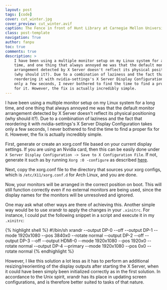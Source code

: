 ```yaml
---
layout: post
tags: [code]
cover: cut_winter.jpg
cover_preview: cut_winter.avif
caption: The Fence in front of Hunt Library at Carnegie Mellon University
class: post-template
navigation: True
author: fanpu
toc: true
comments: true
description: >
    I have been using a multiple monitor setup on my Linux system for a long
    time, and one thing that always annoyed me was that the default monitor
    arrangement detected by X Server doesn't reflect its physical positioning
    (why should it?). Due to a combination of laziness and the fact that
    reordering it with nvidia-settings's X Server Display Configuration takes
    only a few seconds, I never bothered to find the time to find a proper fix
    for it. However, the fix is actually incredibly simple.
---
```

I have been using a multiple monitor setup on my Linux system for a long time, and one thing that always annoyed me was that the default monitor arrangement detected by X Server doesn't reflect its physical positioning (why should it?). Due to a combination of laziness and the fact that reordering it with nvidia-settings's X Server Display Configuration takes only a few seconds, I never bothered to find the time to find a proper fix for it. However, the fix is actually incredibly simple.

First, generate or create an xorg.conf file based on your current display settings. If you are using an Nvidia card, then this can be easily done under `X Server Display Configuration -> Save to X Configuration File`. If not, generate it such as by running `Xorg :0 -configure` as described [here](https://wiki.archlinux.org/index.php/Xorg#Using_xorg.conf).

Next, copy the xorg.conf file to the directory that sources your xorg configs, which is `/etc/X11/xorg.conf.d` for Arch Linux, and you are done.

Now, your monitors will be arranged in the correct position on boot. This will still function correctly even if no external monitors are being used, since the display names for the monitors will be unresolved and ignored.

One may ask what other ways are there of achieving this. Another simple way would be to use xrandr to apply the changes in your `.xinitrc`. For instance, I could put the following snippet in a script and execute it in my `.xinitrc`:

{% highlight shell %}
#!/bin/sh
xrandr --output DP-0 --off --output DP-1 --mode 1920x1080 --pos 3840x0 --rotate normal --output DP-2 --off --output DP-3 --off --output HDMI-0 --mode 1920x1080 --pos 1920x0 --rotate normal --output DP-4 --primary --mode 1920x1080 --pos 0x0 --rotate normal
{% endhighlight %}

However, I like this solution a lot less as it has to perform an additional resizing/reorienting of the display outputs after starting the X Server, when it could have been simply been initialized correctly as in the first solution. In accordance to the Unix spirit, xrandr has its place in updating screen configurations, and is therefore better suited to tasks of that nature.
